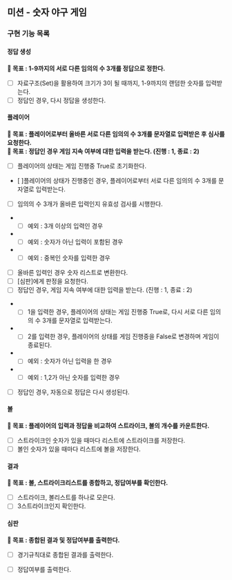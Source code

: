 ## 미션 - 숫자 야구 게임

### 구현 기능 목록

#### 정답 생성<br/>
**🔆 목표 : 1-9까지의 서로 다른 임의의 수 3개를 정답으로 정한다.**<br/>

- [ ] 자료구조(Set)을 활용하여 크기가 3이 될 때까지, 1-9까지의 랜덤한 숫자를 입력받는다.<br/>
- [ ] 정답인 경우, 다시 정답을 생성한다.<br/>

#### 플레이어<br/>
**🔆 목표 : 플레이어로부터 올바른 서로 다른 임의의 수 3개를 문자열로 입력받은 후 심사를 요청한다.**<br/>
**🔆 목표 : 정답인 경우 게임 지속 여부에 대한 입력을 받는다. (진행 : 1, 종료 : 2)**<br/>

- [ ] 플레이어의 상태는 게임 진행중 True로 초기화한다.<br/>
- [ ]플레이어의 상태가 진행중인 경우, 플레이어로부터 서로 다른 임의의 수 3개를 문자열로 입력받는다.<br/>
- [ ] 임의의 수 3개가 올바른 입력인지 유효성 검사를 시행한다.<br/>
+ - [ ] 예외 : 3개 이상의 입력인 경우<br/>
+ - [ ] 예외 : 숫자가 아닌 입력이 포함된 경우<br/>
+ - [ ] 예외 : 중복인 숫자를 입력한 경우<br/>
- [ ] 올바른 입력인 경우 숫자 리스트로 변환한다.<br/>
- [ ] [심판]에게 판정을 요청한다.<br/>
- [ ] 정답인 경우, 게임 지속 여부에 대한 입력을 받는다. (진행 : 1, 종료 : 2)<br/>
+ - [ ] 1을 입력한 경우, 플레이어의 상태는 게임 진행중 True로, 다시 서로 다른 임의의 수 3개를 문자열로 입력받는다.<br/>
+ - [ ] 2를 입력한 경우, 플레이어의 상태를 게임 진행중을 False로 변경하며 게임이 종료된다. <br/>
+ - [ ] 예외 : 숫자가 아닌 입력을 한 경우<br/>
+ - [ ] 예외 : 1,2가 아닌 숫자를 입력한 경우<br/>
- [ ] 정답인 경우, 자동으로 정답은 다시 생성된다.<br/>

#### 볼<br/>
**🔆 목표 : 플레이어의 입력과 정답을 비교하여 스트라이크, 볼의 개수를 카운트한다.**<br/>

- [ ] 스트라이크인 숫자가 있을 때마다 리스트에 스트라이크를 저장한다.<br/>
- [ ] 볼인 숫자가 있을 때마다 리스트에 볼을 저장한다.<br/>

#### 결과  <br/>
**🔆 목표 : 볼, 스트라이크리스트를 종합하고, 정답여부를 확인한다.**<br/>

- [ ] 스트라이크, 볼리스트를 하나로 모은다.<br/>
- [ ] 3스트라이크인지 확인한다.<br/>

#### 심판<br/>
**🔆 목표 : 종합된 결과 및 정답여부를 출력한다.**<br/>

- [ ] 경기규칙대로 종합된 결과를 출력한다.<br/>
- [ ] 정답여부를 출력한다.<br/>
 
